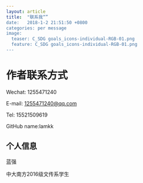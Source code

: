 ```yaml
---
layout: article
title:  "联系我“”
date:   2018-1-2 21:51:50 +0800
categories: per message 
image:
  teaser: C_SDG goals_icons-individual-RGB-01.png
  feature: C_SDG goals_icons-individual-RGB-01.png
---
```


作者联系方式
==
Wechat: 1255471240
    
E-mail: 1255471240@qq.com

Tel: 15521509619

GitHub name:lamkk

个人信息
--
蓝强

中大南方2016级文传系学生
